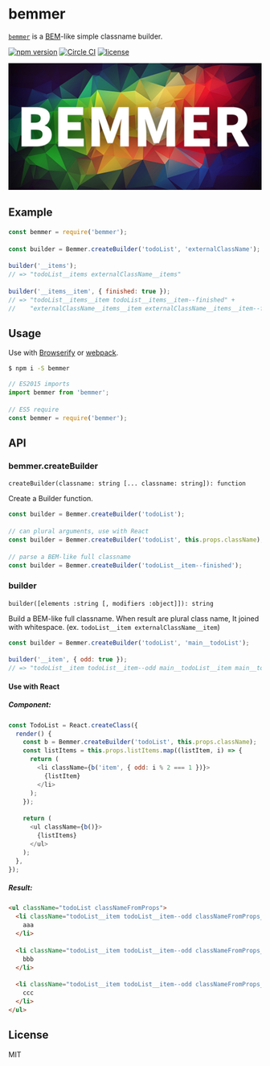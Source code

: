 bemmer
================================

[`bemmer`](https://github.com/axross/bemmer) is a [BEM](https://en.bem.info/)-like simple classname builder.

[![npm version](https://badge.fury.io/js/bemmer.svg)](http://badge.fury.io/js/bemmer)
[![Circle CI](https://circleci.com/gh/axross/bemmer/tree/master.svg?style=svg&circle-token=456c6ed1164374fa5fc15e20e20be41ebefddbe6)](https://circleci.com/gh/axross/bemmer/tree/master)
[![license](http://img.shields.io/badge/license-MIT-brightgreen.svg?style=flat)](LICENSE)

<img src="logo.jpg" alt="bemmer" width="640">

## Example

```javascript
const bemmer = require('bemmer');

const builder = Bemmer.createBuilder('todoList', 'externalClassName');

builder('__items');
// => "todoList__items externalClassName__items"

builder('__items__item', { finished: true });
// => "todoList__items__item todoList__items__item--finished" +
//    "externalClassName__items__item externalClassName__items__item--finished"
```

## Usage

Use with [Browserify](http://browserify.org/) or [webpack](http://webpack.github.io/).

```sh
$ npm i -S bemmer
```

```javascript
// ES2015 imports
import bemmer from 'bemmer';

// ES5 require
const bemmer = require('bemmer');
```

## API

### bemmer.createBuilder

```
createBuilder(classname: string [... classname: string]): function
```

Create a Builder function.

```javascript
const builder = Bemmer.createBuilder('todoList');

// can plural arguments, use with React
const builder = Bemmer.createBuilder('todoList', this.props.className);

// parse a BEM-like full classname
const builder = Bemmer.createBuilder('todoList__item--finished');
```

### builder

```
builder([elements :string [, modifiers :object]]): string
```

Build a BEM-like full classname. When result are plural class name, It joined with whitespace. (ex. `todoList__item externalClassName__item`)

```javascript
const builder = Bemmer.createBuilder('todoList', 'main__todoList');

builder('__item', { odd: true });
// => "todoList__item todoList__item--odd main__todoList__item main__todoList__item--odd"
```

#### Use with React

##### Component:

```javascript
const TodoList = React.createClass({
  render() {
    const b = Bemmer.createBuilder('todoList', this.props.className);
    const listItems = this.props.listItems.map((listItem, i) => {
      return (
        <li className={b('item', { odd: i % 2 === 1 })}>
          {listItem}
        </li>
      );
    });

    return (
      <ul className={b()}>
        {listItems}
      </ul>
    );
  },
});
```

##### Result:

```html
<ul className="todoList classNameFromProps">
  <li className="todoList__item todoList__item--odd classNameFromProps__item classNameFromProps__item--odd">
    aaa
  </li>

  <li className="todoList__item todoList__item--odd classNameFromProps__item classNameFromProps__item--odd">
    bbb
  </li>

  <li className="todoList__item todoList__item--odd classNameFromProps__item classNameFromProps__item--odd">
    ccc
  </li>
</ul>
```

## License

MIT
